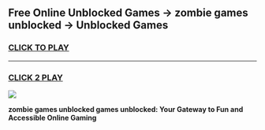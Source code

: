 
## Free Online Unblocked Games → zombie games unblocked → Unblocked Games
<h3>
<a href="https://premium.freeplayer.one?title=zombie_games_unblocked&ref=21F">CLICK TO PLAY</a></h3>
<hr>

<h3>
<a href="https://premium.freeplayer.one?title=zombie_games_unblocked&ref=21F">CLICK 2 PLAY</a>
  
</h3>

<a href="https://premium.freeplayer.one?title=zombie_games_unblocked&ref=21F/"><img src="https://clearcache.store/games.png"></a>


**zombie games unblocked games unblocked: Your Gateway to Fun and Accessible Online Gaming**
